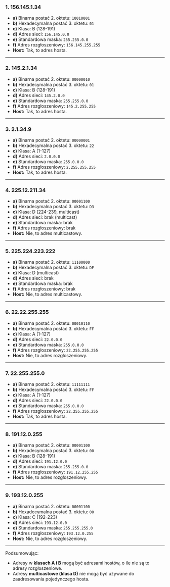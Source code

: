 ### 1. **156.145.1.34**
- **a)** Binarna postać 2. oktetu: `10010001`
- **b)** Hexadecymalna postać 3. oktetu: `01`
- **c)** Klasa: B (128-191)
- **d)** Adres sieci: `156.145.0.0`
- **e)** Standardowa maska: `255.255.0.0`
- **f)** Adres rozgłoszeniowy: `156.145.255.255`
- **Host:** Tak, to adres hosta.

---

### 2. **145.2.1.34**
- **a)** Binarna postać 2. oktetu: `00000010`
- **b)** Hexadecymalna postać 3. oktetu: `01`
- **c)** Klasa: B (128-191)
- **d)** Adres sieci: `145.2.0.0`
- **e)** Standardowa maska: `255.255.0.0`
- **f)** Adres rozgłoszeniowy: `145.2.255.255`
- **Host:** Tak, to adres hosta.

---

### 3. **2.1.34.9**
- **a)** Binarna postać 2. oktetu: `00000001`
- **b)** Hexadecymalna postać 3. oktetu: `22`
- **c)** Klasa: A (1-127)
- **d)** Adres sieci: `2.0.0.0`
- **e)** Standardowa maska: `255.0.0.0`
- **f)** Adres rozgłoszeniowy: `2.255.255.255`
- **Host:** Tak, to adres hosta.

---

### 4. **225.12.211.34**
- **a)** Binarna postać 2. oktetu: `00001100`
- **b)** Hexadecymalna postać 3. oktetu: `D3`
- **c)** Klasa: D (224-239, multicast)
- **d)** Adres sieci: brak (multicast)
- **e)** Standardowa maska: brak
- **f)** Adres rozgłoszeniowy: brak
- **Host:** Nie, to adres multicastowy.

---

### 5. **225.224.223.222**
- **a)** Binarna postać 2. oktetu: `11100000`
- **b)** Hexadecymalna postać 3. oktetu: `DF`
- **c)** Klasa: D (multicast)
- **d)** Adres sieci: brak
- **e)** Standardowa maska: brak
- **f)** Adres rozgłoszeniowy: brak
- **Host:** Nie, to adres multicastowy.

---

### 6. **22.22.255.255**
- **a)** Binarna postać 2. oktetu: `00010110`
- **b)** Hexadecymalna postać 3. oktetu: `FF`
- **c)** Klasa: A (1-127)
- **d)** Adres sieci: `22.0.0.0`
- **e)** Standardowa maska: `255.0.0.0`
- **f)** Adres rozgłoszeniowy: `22.255.255.255`
- **Host:** Nie, to adres rozgłoszeniowy.

---

### 7. **22.255.255.0**
- **a)** Binarna postać 2. oktetu: `11111111`
- **b)** Hexadecymalna postać 3. oktetu: `FF`
- **c)** Klasa: A (1-127)
- **d)** Adres sieci: `22.0.0.0`
- **e)** Standardowa maska: `255.0.0.0`
- **f)** Adres rozgłoszeniowy: `22.255.255.255`
- **Host:** Tak, to adres hosta.

---

### 8. **191.12.0.255**
- **a)** Binarna postać 2. oktetu: `00001100`
- **b)** Hexadecymalna postać 3. oktetu: `00`
- **c)** Klasa: B (128-191)
- **d)** Adres sieci: `191.12.0.0`
- **e)** Standardowa maska: `255.255.0.0`
- **f)** Adres rozgłoszeniowy: `191.12.255.255`
- **Host:** Nie, to adres rozgłoszeniowy.

---

### 9. **193.12.0.255**
- **a)** Binarna postać 2. oktetu: `00001100`
- **b)** Hexadecymalna postać 3. oktetu: `00`
- **c)** Klasa: C (192-223)
- **d)** Adres sieci: `193.12.0.0`
- **e)** Standardowa maska: `255.255.255.0`
- **f)** Adres rozgłoszeniowy: `193.12.0.255`
- **Host:** Nie, to adres rozgłoszeniowy.

---

Podsumowując:
- Adresy w **klasach A i B** mogą być adresami hostów, o ile nie są to adresy rozgłoszeniowe.
- Adresy **multicastowe (klasa D)** nie mogą być używane do zaadresowania pojedynczego hosta.